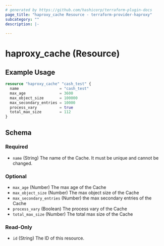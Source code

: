 ```yaml
---
# generated by https://github.com/hashicorp/terraform-plugin-docs
page_title: "haproxy_cache Resource - terraform-provider-haproxy"
subcategory: ""
description: |-
  
---
```


# haproxy_cache (Resource)



## Example Usage

```terraform
resource "haproxy_cache" "cash_test" {
  name                  = "cash_test"
  max_age               = 3600
  max_object_size       = 100000
  max_secondary_entries = 10000
  process_vary          = true
  total_max_size        = 112
}
```

<!-- schema generated by tfplugindocs -->
## Schema

### Required

- `name` (String) The name of the Cache. It must be unique and cannot be changed.

### Optional

- `max_age` (Number) The max age of the Cache
- `max_object_size` (Number) The max object size of the Cache
- `max_secondary_entries` (Number) the max secondary entries of the Cache
- `process_vary` (Boolean) The process vary of the Cache
- `total_max_size` (Number) The total max size of the Cache

### Read-Only

- `id` (String) The ID of this resource.
